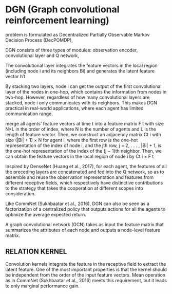 # DGN (Graph convolutional reinforcement learning)


problem is formulated as Decentralized Partially Observable Markov Decision Process (DecPOMDP),

DGN consists of three types of modules: observation encoder, convolutional layer and Q network,

The convolutional layer integrates the feature vectors in the local region (including node i and its neighbors Bi) and generates the latent feature vector h′t

By stacking two layers, node i can get the output of the first convolutional layer of the nodes in one-hop, which contains the information from nodes in two-hop. However, regardless of how many convolutional layers are stacked, node i only communicates with its neighbors. This makes DGN practical in real-world applications, where each agent has limited communication range.

merge all agents’ feature vectors at time t into a feature matrix F t with size N×L in the order of index, where N is the number of agents and L is the length of feature vector. Then, we construct an adjacency matrix Ct i with size (|Bi| + 1) × N for agent i, where the first row is the one-hot representation of the index of node i, and the jth row, j = 2, . . . , |Bi| + 1, is the one-hot representation of the index of the (j − 1)th neighbor. Then, we can obtain the feature vectors in the local region of node i by Ct i × F t


Inspired by DenseNet (Huang et al., 2017), for each agent, the features of all the preceding layers are concatenated and fed into the Q network, so as to assemble and reuse the observation representation and features from different receptive fields, which respectively have distinctive contributions to the strategy that takes the cooperation at different scopes into consideration.

Like CommNet (Sukhbaatar et al., 2016), DGN can also be seen as a factorization of a centralized policy that outputs actions for all the agents to optimize the average expected return.

A graph convolutional network (GCN) takes as input the feature matrix that summarizes the attributes of each node and outputs a node-level feature matrix.

## RELATION KERNEL

Convolution kernels integrate the feature in the receptive field to extract the latent feature. One of the most important properties is that the kernel should be independent from the order of the input feature vectors. Mean operation as in CommNet (Sukhbaatar et al., 2016) meets this requirement, but it leads to only marginal performance gain.
